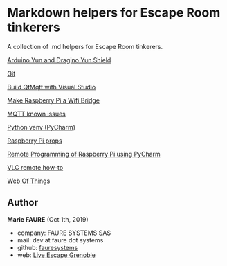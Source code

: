﻿# Markdown helpers for Escape Room tinkerers
A collection of .md helpers for Escape Room tinkerers.

[Arduino Yun and Dragino Yun Shield](arduino-yun.md)

[Git](git.md)

[Build QtMqtt with Visual Studio](mqtt-build-qtmqtt-visual-studio.md)

[Make Raspberry Pi a Wifi Bridge](raspberry-pi-bridge-wifi.md)

[MQTT known issues](mqtt-known-issues.md)

[Python venv (PyCharm)](python-venv.md)

[Raspberry Pi props](raspberry-pi-props.md)

[Remote Programming of Raspberry Pi using PyCharm](raspberry-pi-pycharm.md)

[VLC remote how-to](vlc-remote-how-to.md)

[Web Of Things](web-of-things.md)


## Author

**Marie FAURE** (Oct 1th, 2019)
* company: FAURE SYSTEMS SAS
* mail: dev at faure dot systems
* github: <a href="https://github.com/fauresystems?tab=repositories" target="_blank">fauresystems</a>
* web: <a href="https://www.live-escape.net/" target="_blank">Live Escape Grenoble</a>